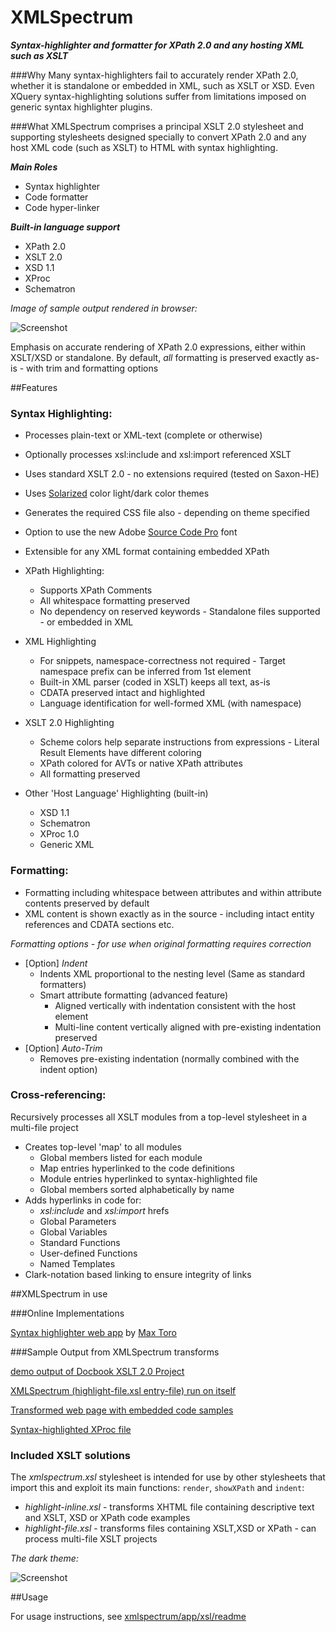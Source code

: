 XMLSpectrum===========================***Syntax-highlighter and formatter for XPath 2.0 and any hosting XML such as XSLT***###WhyMany syntax-highlighters fail to accurately render XPath 2.0, whether it is standalone or embedded in XML, such as XSLT or XSD. Even XQuery syntax-highlighting solutions suffer from limitations imposed on generic syntax highlighter plugins.###WhatXMLSpectrum comprises a principal XSLT 2.0 stylesheet and supporting stylesheets  designed specially to convert XPath 2.0 and any host XML code (such as XSLT) to HTML with syntax highlighting.***Main Roles***- Syntax highlighter- Code formatter- Code hyper-linker***Built-in language support***- XPath 2.0- XSLT 2.0- XSD 1.1- XProc- Schematron*Image of sample output rendered in browser:*![Screenshot](http://www.qutoric.com/xslt/xmlspectrum/images/xsl-light.png)Emphasis on accurate rendering of XPath 2.0 expressions, either within XSLT/XSD or standalone.By default,  *all* formatting is preserved exactly as-is - with trim and formatting options##Features### Syntax Highlighting:- Processes plain-text or XML-text (complete or otherwise)- Optionally processes xsl:include and xsl:import referenced XSLT- Uses standard XSLT 2.0 - no extensions required (tested on Saxon-HE)- Uses [Solarized](http://ethanschoonover.com/solarized) color light/dark color themes- Generates the required CSS file also - depending on theme specified- Option to use the new Adobe [Source Code Pro](http://blogs.adobe.com/typblography/2012/09/source-code-pro.html) font- Extensible for any XML format containing embedded XPath- XPath Highlighting:	- Supports XPath Comments	- All whitespace formatting preserved	- No dependency on reserved keywords           - Standalone files supported - or embedded in XML- XML Highlighting	- For snippets, namespace-correctness not required           - Target namespace prefix can be inferred from 1st element	- Built-in XML parser (coded in XSLT) keeps all text, as-is	- CDATA preserved intact and highlighted	- Language identification for well-formed XML (with namespace)	- XSLT 2.0 Highlighting	- Scheme colors help separate instructions from expressions           - Literal Result Elements have different coloring	- XPath colored for AVTs or native XPath attributes	- All formatting preserved- Other 'Host Language' Highlighting (built-in)	- XSD 1.1	- Schematron	- XProc 1.0	- Generic XML### Formatting:- Formatting including whitespace between attributes and within attribute contents preserved by default- XML content is shown exactly as in the source - including intact entity references and CDATA sections etc._Formatting options - for use when original formatting requires correction_- [Option] *Indent*	- Indents XML proportional to the nesting level (Same as standard formatters)	- Smart attribute formatting (advanced feature)		- Aligned vertically with indentation consistent with the host element		- Multi-line content vertically aligned with pre-existing indentation preserved- [Option] *Auto-Trim*	- Removes pre-existing indentation (normally combined with the indent option)### Cross-referencing: Recursively processes all XSLT modules from a top-level stylesheet in a multi-file project- Creates top-level 'map' to all modules	- Global members listed for each module	- Map entries hyperlinked to the code definitions	- Module entries hyperlinked to syntax-highlighted file	- Global members sorted alphabetically by name- Adds hyperlinks in code for:	- *xsl:include* and *xsl:import* hrefs	- Global Parameters	- Global Variables	- Standard Functions	- User-defined Functions	- Named Templates- Clark-notation based linking to ensure integrity of links##XMLSpectrum in use###Online Implementations[Syntax highlighter web app](http://highlight.myxsl.net/) by [Max Toro](https://github.com/maxtoroq)###Sample Output from XMLSpectrum transforms[demo output of Docbook XSLT 2.0 Project](http://qutoric.com/samples/docbook20demo/)[XMLSpectrum (highlight-file.xsl entry-file) run on itself](http://qutoric.com/samples/xmlspectrum-code/)[Transformed web page with embedded code samples](http://qutoric.com/samples/inline/highlighted-inline.html)[Syntax-highlighted XProc file](http://qutoric.com/samples/xproc/xproccorb.xpl.html)### Included XSLT solutionsThe *xmlspectrum.xsl* stylesheet is intended for use by other stylesheets that import this and exploit its main functions: `render`, `showXPath` and `indent`:- *highlight-inline.xsl* - transforms XHTML file containing descriptive text and XSLT, XSD or XPath code examples-  *highlight-file.xsl*     - transforms files containing XSLT,XSD or XPath - can process multi-file XSLT projects*The dark theme:*![Screenshot](http://www.qutoric.com/xslt/xmlspectrum/images/xsd-dark.png)	##UsageFor usage instructions, see [xmlspectrum/app/xsl/readme](https://github.com/pgfearo/xmlspectrum/blob/master/app/xsl/readme.md)